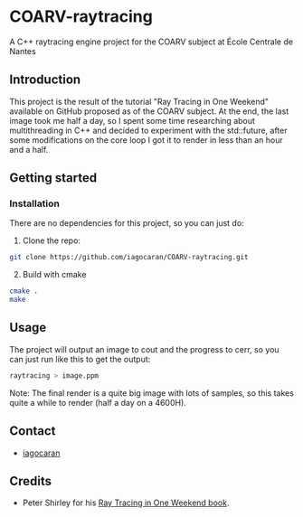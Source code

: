 # COARV-raytracing

A C++ raytracing engine project for the COARV subject at École Centrale de Nantes

## Introduction

This project is the result of the tutorial "Ray Tracing in One Weekend" available on GitHub proposed as of the COARV subject. 
At the end, the last image took me half a day, so I spent some time researching about multithreading in C++ and decided to experiment with the std::future, after some modifications on the core loop I got it to render in less than an hour and a half.

## Getting started

### Installation

There are no dependencies for this project, so you can just do:

1. Clone the repo:
```sh
git clone https://github.com/iagocaran/COARV-raytracing.git
```
2. Build with cmake
```sh
cmake .
make
```

## Usage

The project will output an image to cout and the progress to cerr, so you can just run like this to get the output:
```sh
raytracing > image.ppm
```

Note: The final render is a quite big image with lots of samples, so this takes quite a while to render (half a day on a 4600H).

## Contact

* [iagocaran](https://github.com/iagocaran)

## Credits

* Peter Shirley for his [Ray Tracing in One Weekend book](https://raytracing.github.io/books/RayTracingInOneWeekend.html).
